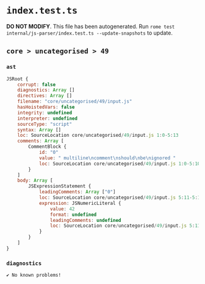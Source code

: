 # `index.test.ts`

**DO NOT MODIFY**. This file has been autogenerated. Run `rome test internal/js-parser/index.test.ts --update-snapshots` to update.

## `core > uncategorised > 49`

### `ast`

```javascript
JSRoot {
	corrupt: false
	diagnostics: Array []
	directives: Array []
	filename: "core/uncategorised/49/input.js"
	hasHoistedVars: false
	integrity: undefined
	interpreter: undefined
	sourceType: "script"
	syntax: Array []
	loc: SourceLocation core/uncategorised/49/input.js 1:0-5:13
	comments: Array [
		CommentBlock {
			id: "0"
			value: " multiline\ncomment\nshould\nbe\nignored "
			loc: SourceLocation core/uncategorised/49/input.js 1:0-5:10
		}
	]
	body: Array [
		JSExpressionStatement {
			leadingComments: Array ["0"]
			loc: SourceLocation core/uncategorised/49/input.js 5:11-5:13
			expression: JSNumericLiteral {
				value: 42
				format: undefined
				leadingComments: undefined
				loc: SourceLocation core/uncategorised/49/input.js 5:11-5:13
			}
		}
	]
}
```

### `diagnostics`

```
✔ No known problems!

```
